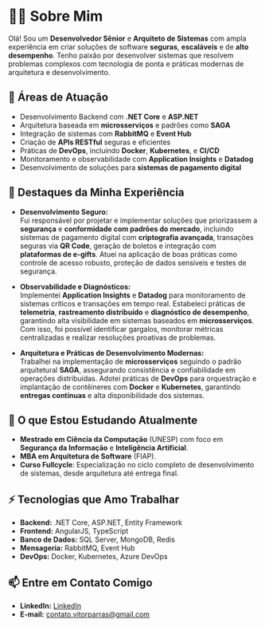 # 👨‍💻 Sobre Mim  

Olá! Sou um **Desenvolvedor Sênior** e **Arquiteto de Sistemas** com ampla experiência em criar soluções de software **seguras**, **escaláveis** e de **alto desempenho**. Tenho paixão por desenvolver sistemas que resolvem problemas complexos com tecnologia de ponta e práticas modernas de arquitetura e desenvolvimento.

## 🎯 Áreas de Atuação  
- Desenvolvimento Backend com **.NET Core** e **ASP.NET**  
- Arquitetura baseada em **microsserviços** e padrões como **SAGA**  
- Integração de sistemas com **RabbitMQ** e **Event Hub**  
- Criação de **APIs RESTful** seguras e eficientes  
- Práticas de **DevOps**, incluindo **Docker**, **Kubernetes**, e **CI/CD**  
- Monitoramento e observabilidade com **Application Insights** e **Datadog**  
- Desenvolvimento de soluções para **sistemas de pagamento digital**  

## 🚀 Destaques da Minha Experiência  
  
- **Desenvolvimento Seguro:**  
  Fui responsável por projetar e implementar soluções que priorizassem a **segurança** e **conformidade com padrões do mercado**, incluindo sistemas de pagamento digital com **criptografia avançada**, transações seguras via **QR Code**, geração de boletos e integração com **plataformas de e-gifts**. Atuei na aplicação de boas práticas como controle de acesso robusto, proteção de dados sensíveis e testes de segurança.  

- **Observabilidade e Diagnósticos:**  
  Implementei **Application Insights** e **Datadog** para monitoramento de sistemas críticos e transações em tempo real. Estabeleci práticas de **telemetria**, **rastreamento distribuído** e **diagnóstico de desempenho**, garantindo alta visibilidade em sistemas baseados em **microsserviços**. Com isso, foi possível identificar gargalos, monitorar métricas centralizadas e realizar resoluções proativas de problemas.  

- **Arquitetura e Práticas de Desenvolvimento Modernas:**  
  Trabalhei na implementação de **microsserviços** seguindo o padrão arquitetural **SAGA**, assegurando consistência e confiabilidade em operações distribuídas. Adotei práticas de **DevOps** para orquestração e implantação de contêineres com **Docker** e **Kubernetes**, garantindo **entregas contínuas** e alta disponibilidade dos sistemas.  

## 🌱 O que Estou Estudando Atualmente  
- **Mestrado em Ciência da Computação** (UNESP) com foco em **Segurança da Informação** e **Inteligência Artificial**.  
- **MBA em Arquitetura de Software** (FIAP).  
- **Curso Fullcycle**: Especialização no ciclo completo de desenvolvimento de sistemas, desde arquitetura até entrega final.  

## ⚡ Tecnologias que Amo Trabalhar  
- **Backend:** .NET Core, ASP.NET, Entity Framework  
- **Frontend:** AngularJS, TypeScript  
- **Banco de Dados:** SQL Server, MongoDB, Redis  
- **Mensageria:** RabbitMQ, Event Hub  
- **DevOps:** Docker, Kubernetes, Azure DevOps  

## 📫 Entre em Contato Comigo  
- **LinkedIn:** [LinkedIn](https://www.linkedin.com/in/vitorparras/) 
- **E-mail:** contato.vitorparras@gmail.com
